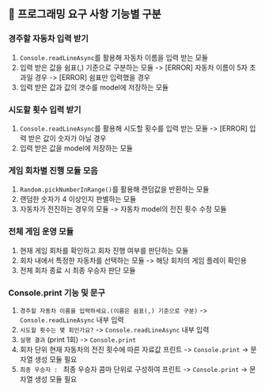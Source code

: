 ## 🎯 프로그래밍 요구 사항 기능별 구분

### 경주할 자동차 입력 받기

1. `Console.readLineAsync`를 활용해 자동차 이름을 입력 받는 모듈
2. 입력 받은 값을 쉼표(,) 기준으로 구분하는 모듈
   -> [ERROR] 자동차 이름이 5자 초과일 경우
   -> [ERROR] 쉼표만 입력했을 경우
3. 입력 받은 값과 값의 갯수를 model에 저장하는 모듈

### 시도할 횟수 입력 받기

1. `Console.readLineAsync`를 활용해 시도할 횟수를 입력 받는 모듈
   -> [ERROR] 입력 받은 값이 숫자가 아닐 경우
2. 입력 받은 값을 model에 저장하는 모듈

### 게임 회차별 진행 모듈 모음

1. `Random.pickNumberInRange()`를 활용해 랜덤값을 반환하는 모듈
2. 랜덤한 숫자가 4 이상인지 판별하는 모듈
3. 자동차가 전진하는 경우의 모듈 -> 자동차 model의 전진 횟수 수정 모듈

### 전체 게임 운영 모듈

1. 현재 게임 회차를 확인하고 회차 진행 여부를 판단하는 모듈
2. 회차 내에서 특정한 자동차를 선택하는 모듈 -> 해당 회차의 게임 플레이 확인용
3. 전체 회차 종료 시 최종 우승자 판단 모듈

### Console.print 기능 및 문구

1. `경주할 자동차 이름을 입력하세요.(이름은 쉼표(,) 기준으로 구분)`
   -> `Console.readLineAsync` 내부 입력
2. `시도할 횟수는 몇 회인가요?`
   -> `Console.readLineAsync` 내부 입력
3. `실행 결과` (print 1회)
   -> `Console.print`
4. 회차 단위 현재 자동차의 전진 횟수에 따른 자료값 프린트
   -> `Console.print`
   -> 문자열 생성 모듈 필요
5. `최종 우승자 : ` 최종 우승자 콤마 단위로 구성하여 프린트
   -> `Console.print`
   -> 문자열 생성 모듈 필요
